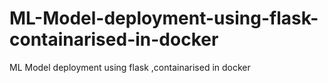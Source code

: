 # ML-Model-deployment-using-flask-containarised-in-docker
ML Model deployment using flask ,containarised in docker
